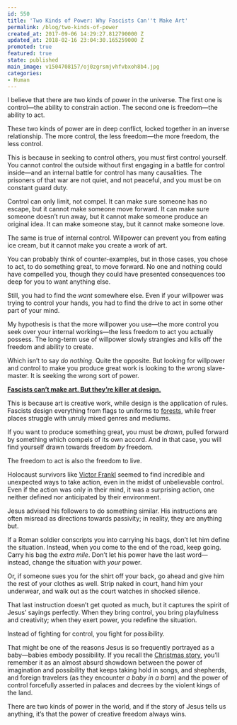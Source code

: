 ```yaml
---
id: 550
title: 'Two Kinds of Power: Why Fascists Can''t Make Art'
permalink: /blog/two-kinds-of-power
created_at: 2017-09-06 14:29:27.812790000 Z
updated_at: 2018-02-16 23:04:30.165259000 Z
promoted: true
featured: true
state: published
main_image: v1504708157/oj0zgrsmjvhfvbxoh8b4.jpg
categories:
- Human
---
```

I believe that there are two kinds of power in the universe. The first one is control—the ability to constrain action. The second one is freedom—the ability to act.

These two kinds of power are in deep conflict, locked together in an inverse relationship. The more control, the less freedom—the more freedom, the less control. 

This is because in seeking to control others, you must first control yourself. You cannot control the outside without first engaging in a battle for control inside—and an internal battle for control has many causalities. The prisoners of that war are not quiet, and not peaceful, and you must be on constant guard duty.

Control can only limit, not compel. It can make sure someone has no escape, but it cannot make someone move forward. It can make sure someone doesn’t run away, but it cannot make someone produce an original idea. It can make someone stay, but it cannot make someone love.

The same is true of internal control. Willpower can prevent you from eating ice cream, but it cannot make you create a work of art.

You can probably think of counter-examples, but in those cases, you chose to act, to do something great, to move forward. No one and nothing could have compelled you, though they could have presented consequences too deep for you to want anything else.

Still, you had to find the *want* somewhere else. Even if your willpower was trying to control your hands, you had to find the drive to act in some other part of your mind. 

My hypothesis is that the more willpower you use—the more control you seek over your internal workings—the less freedom to act you actually possess. The long-term use of willpower slowly strangles and kills off the freedom and ability to create.

Which isn’t to say *do nothing*. Quite the opposite. But looking for willpower and control to make you produce great work is looking to the wrong slave-master. It is seeking the wrong sort of power. 

**[Fascists can’t make art. But they’re killer at design.](https://www.micahredding.com/blog/two-kinds-of-power "#tweet-this")** 

This is because art is creative work, while design is the application of rules. Fascists design everything from flags to uniforms to [forests](https://en.wikipedia.org/wiki/Forest_swastika), while freer places struggle with unruly mixed genres and mediums. 

If you want to produce something great, you must be *drawn*, pulled forward by something which compels of its own accord. And in that case, you will find yourself drawn towards freedom *by* freedom.

The freedom to act is also the freedom to live. 

Holocaust survivors like [Victor Frankl](http://amzn.to/2hdAcOP) seemed to find incredible and unexpected ways to take action, even in the midst of unbelievable control. Even if the action was only in their mind, it was a surprising action, one neither defined nor anticipated by their environment. 

Jesus advised his followers to do something similar. His instructions are often misread as directions towards passivity; in reality, they are anything but. 

If a Roman soldier conscripts you into carrying his bags, don’t let him define the situation. Instead, when you come to the end of the road, keep going. Carry his bag the *extra mile*. Don’t let his power have the last word—instead, change the situation with *your* power.

Or, if someone sues you for the shirt off your back, go ahead and give him the rest of your clothes as well. Strip naked in court, hand him your underwear, and walk out as the court watches in shocked silence.

That last instruction doesn’t get quoted as much, but it captures the spirit of Jesus’ sayings perfectly. When they bring control, you bring playfulness and creativity; when they exert power, you redefine the situation.

Instead of fighting for control, you fight for possibility. 

That might be one of the reasons Jesus is so frequently portrayed as a baby—babies embody possibility. If you recall the [Christmas story](http://micahredding.com/blog/2012/12/25/christmas), you’ll remember it as an almost absurd showdown between the power of imagination and possibility that keeps taking hold in songs, and shepherds, and foreign travelers (as they encounter *a baby in a barn*) and the power of control forcefully asserted in palaces and decrees by the violent kings of the land. 

There are two kinds of power in the world, and if the story of Jesus tells us anything, it’s that the power of creative freedom always wins.
